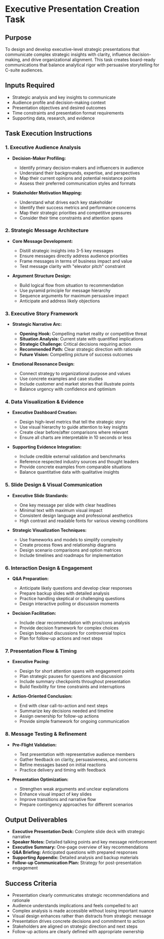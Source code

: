 # Executive Presentation Creation Task

## Purpose

To design and develop executive-level strategic presentations that communicate complex strategic insights with clarity, influence decision-making, and drive organizational alignment. This task creates board-ready communications that balance analytical rigor with persuasive storytelling for C-suite audiences.

## Inputs Required

- Strategic analysis and key insights to communicate
- Audience profile and decision-making context
- Presentation objectives and desired outcomes
- Time constraints and presentation format requirements
- Supporting data, research, and evidence

## Task Execution Instructions

### 1. Executive Audience Analysis

- **Decision-Maker Profiling:**
  - Identify primary decision-makers and influencers in audience
  - Understand their backgrounds, expertise, and perspectives
  - Map their current opinions and potential resistance points
  - Assess their preferred communication styles and formats

- **Stakeholder Motivation Mapping:**
  - Understand what drives each key stakeholder
  - Identify their success metrics and performance concerns
  - Map their strategic priorities and competitive pressures
  - Consider their time constraints and attention spans

### 2. Strategic Message Architecture

- **Core Message Development:**
  - Distill strategic insights into 3-5 key messages
  - Ensure messages directly address audience priorities
  - Frame messages in terms of business impact and value
  - Test message clarity with "elevator pitch" constraint

- **Argument Structure Design:**
  - Build logical flow from situation to recommendation
  - Use pyramid principle for message hierarchy
  - Sequence arguments for maximum persuasive impact
  - Anticipate and address likely objections

### 3. Executive Story Framework

- **Strategic Narrative Arc:**
  - **Opening Hook:** Compelling market reality or competitive threat
  - **Situation Analysis:** Current state with quantified implications
  - **Strategic Challenge:** Critical decisions requiring action
  - **Recommended Path:** Clear strategic direction with rationale
  - **Future Vision:** Compelling picture of success outcomes

- **Emotional Resonance Design:**
  - Connect strategy to organizational purpose and values
  - Use concrete examples and case studies
  - Include customer and market stories that illustrate points
  - Balance urgency with confidence and optimism

### 4. Data Visualization & Evidence

- **Executive Dashboard Creation:**
  - Design high-level metrics that tell the strategic story
  - Use visual hierarchy to guide attention to key insights
  - Create clear before/after comparisons where relevant
  - Ensure all charts are interpretable in 10 seconds or less

- **Supporting Evidence Integration:**
  - Include credible external validation and benchmarks
  - Reference respected industry sources and thought leaders
  - Provide concrete examples from comparable situations
  - Balance quantitative data with qualitative insights

### 5. Slide Design & Visual Communication

- **Executive Slide Standards:**
  - One key message per slide with clear headlines
  - Minimal text with maximum visual impact
  - Consistent design language and professional aesthetics
  - High contrast and readable fonts for various viewing conditions

- **Strategic Visualization Techniques:**
  - Use frameworks and models to simplify complexity
  - Create process flows and relationship diagrams
  - Design scenario comparisons and option matrices
  - Include timelines and roadmaps for implementation

### 6. Interaction Design & Engagement

- **Q&A Preparation:**
  - Anticipate likely questions and develop clear responses
  - Prepare backup slides with detailed analysis
  - Practice handling skeptical or challenging questions
  - Design interactive polling or discussion moments

- **Decision Facilitation:**
  - Include clear recommendation with pros/cons analysis
  - Provide decision framework for complex choices
  - Design breakout discussions for controversial topics
  - Plan for follow-up actions and next steps

### 7. Presentation Flow & Timing

- **Executive Pacing:**
  - Design for short attention spans with engagement points
  - Plan strategic pauses for questions and discussion
  - Include summary checkpoints throughout presentation
  - Build flexibility for time constraints and interruptions

- **Action-Oriented Conclusion:**
  - End with clear call-to-action and next steps
  - Summarize key decisions needed and timeline
  - Assign ownership for follow-up actions
  - Provide simple framework for ongoing communication

### 8. Message Testing & Refinement

- **Pre-Flight Validation:**
  - Test presentation with representative audience members
  - Gather feedback on clarity, persuasiveness, and concerns
  - Refine messages based on initial reactions
  - Practice delivery and timing with feedback

- **Presentation Optimization:**
  - Strengthen weak arguments and unclear explanations
  - Enhance visual impact of key slides
  - Improve transitions and narrative flow
  - Prepare contingency approaches for different scenarios

## Output Deliverables

- **Executive Presentation Deck:** Complete slide deck with strategic narrative
- **Speaker Notes:** Detailed talking points and key message reinforcement
- **Executive Summary:** One-page overview of key recommendations
- **Q&A Briefing:** Anticipated questions with prepared responses
- **Supporting Appendix:** Detailed analysis and backup materials
- **Follow-up Communication Plan:** Strategy for post-presentation engagement

## Success Criteria

- Presentation clearly communicates strategic recommendations and rationale
- Audience understands implications and feels compelled to act
- Complex analysis is made accessible without losing important nuance
- Visual design enhances rather than distracts from strategic message
- Presentation drives concrete decisions and commitment to action
- Stakeholders are aligned on strategic direction and next steps
- Follow-up actions are clearly defined with appropriate ownership
